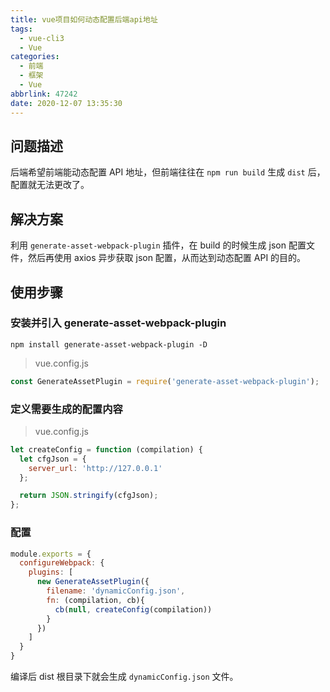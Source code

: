 ```yaml
---
title: vue项目如何动态配置后端api地址
tags:
  - vue-cli3
  - Vue
categories:
  - 前端
  - 框架
  - Vue
abbrlink: 47242
date: 2020-12-07 13:35:30
---
```


## 问题描述

后端希望前端能动态配置 API 地址，但前端往往在 `npm run build` 生成 `dist` 后，配置就无法更改了。

## 解决方案

利用 `generate-asset-webpack-plugin` 插件，在 build 的时候生成 json 配置文件，然后再使用 axios 异步获取 json 配置，从而达到动态配置 API 的目的。

<!-- more -->

## 使用步骤

### 安装并引入 generate-asset-webpack-plugin

```shell
npm install generate-asset-webpack-plugin -D
```

> vue.config.js

```js
const GenerateAssetPlugin = require('generate-asset-webpack-plugin');
```

### 定义需要生成的配置内容

> vue.config.js

```js
let createConfig = function (compilation) {
  let cfgJson = {
    server_url: 'http://127.0.0.1'
  };

  return JSON.stringify(cfgJson);
};
```

### 配置

```js
module.exports = {
  configureWebpack: {
    plugins: [
      new GenerateAssetPlugin({
        filename: 'dynamicConfig.json',
        fn: (compilation, cb){
          cb(null, createConfig(compilation))
        }
      })
    ]
  }
}
```

编译后 dist 根目录下就会生成 `dynamicConfig.json` 文件。
